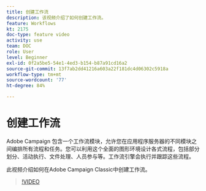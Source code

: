 ```yaml
---
title: 创建工作流
description: 该视频介绍了如何创建工作流。
feature: Workflows
kt: 2175
doc-type: feature video
activity: use
team: DOC
role: User
level: Beginner
exl-id: 0f2a5be5-54e1-4ed3-b154-b87a91cd16a2
source-git-commit: 13f7ab2dd41216a603a22f181dc4d06302c5918a
workflow-type: tm+mt
source-wordcount: '77'
ht-degree: 84%

---
```


# 创建工作流

Adobe Campaign 包含一个工作流模块，允许您在应用程序服务器的不同模块之间编排所有流程和任务。您可以利用这个全面的图形环境设计各式流程，包括部分划分、活动执行、文件处理、人员参与等。工作流引擎会执行并跟踪这些流程。

此视频介绍如何在Adobe Campaign Classic中创建工作流。

>[!VIDEO](https://video.tv.adobe.com/v/25559?quality=12&learn=on)
